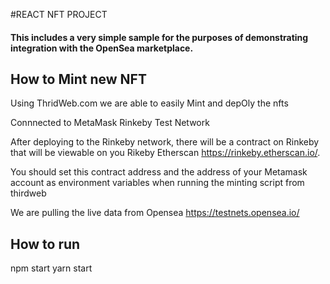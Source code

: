 #REACT NFT PROJECT

#### This includes a very simple sample for the purposes of demonstrating integration with the OpenSea marketplace.

## How to Mint new NFT

Using ThridWeb.com we are able to easily Mint and depOly the nfts

Connnected to MetaMask Rinkeby Test Network

After deploying to the Rinkeby network, there will be a contract on Rinkeby that will be viewable on you Rikeby Etherscan https://rinkeby.etherscan.io/.

You should set this contract address and the address of your Metamask account as environment variables when running the minting script from thirdweb

We are pulling the live data from Opensea https://testnets.opensea.io/

## How to run

npm start
yarn start
